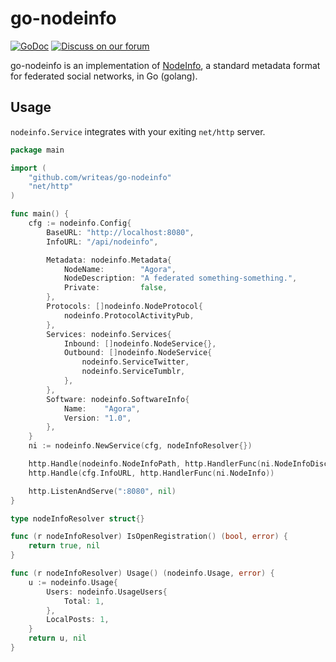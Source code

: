 # go-nodeinfo

[![GoDoc](https://godoc.org/github.com/writeas/go-nodeinfo?status.svg)](https://godoc.org/github.com/writeas/go-nodeinfo)
[![Discuss on our forum](https://img.shields.io/discourse/https/discuss.write.as/users.svg?label=forum)](https://discuss.write.as/c/development)

go-nodeinfo is an implementation of [NodeInfo](https://github.com/jhass/nodeinfo), a standard metadata format for federated social networks, in Go (golang).

## Usage

`nodeinfo.Service` integrates with your exiting `net/http` server.

```go
package main

import (
	"github.com/writeas/go-nodeinfo"
	"net/http"
)

func main() {
	cfg := nodeinfo.Config{
		BaseURL: "http://localhost:8080",
		InfoURL: "/api/nodeinfo",

		Metadata: nodeinfo.Metadata{
			NodeName:        "Agora",
			NodeDescription: "A federated something-something.",
			Private:         false,
		},
		Protocols: []nodeinfo.NodeProtocol{
			nodeinfo.ProtocolActivityPub,
		},
		Services: nodeinfo.Services{
			Inbound: []nodeinfo.NodeService{},
			Outbound: []nodeinfo.NodeService{
				nodeinfo.ServiceTwitter,
				nodeinfo.ServiceTumblr,
			},
		},
		Software: nodeinfo.SoftwareInfo{
			Name:    "Agora",
			Version: "1.0",
		},
	}
	ni := nodeinfo.NewService(cfg, nodeInfoResolver{})

	http.Handle(nodeinfo.NodeInfoPath, http.HandlerFunc(ni.NodeInfoDiscover))
	http.Handle(cfg.InfoURL, http.HandlerFunc(ni.NodeInfo))

	http.ListenAndServe(":8080", nil)
}

type nodeInfoResolver struct{}

func (r nodeInfoResolver) IsOpenRegistration() (bool, error) {
	return true, nil
}

func (r nodeInfoResolver) Usage() (nodeinfo.Usage, error) {
	u := nodeinfo.Usage{
		Users: nodeinfo.UsageUsers{
			Total: 1,
		},
		LocalPosts: 1,
	}
	return u, nil
}
```
